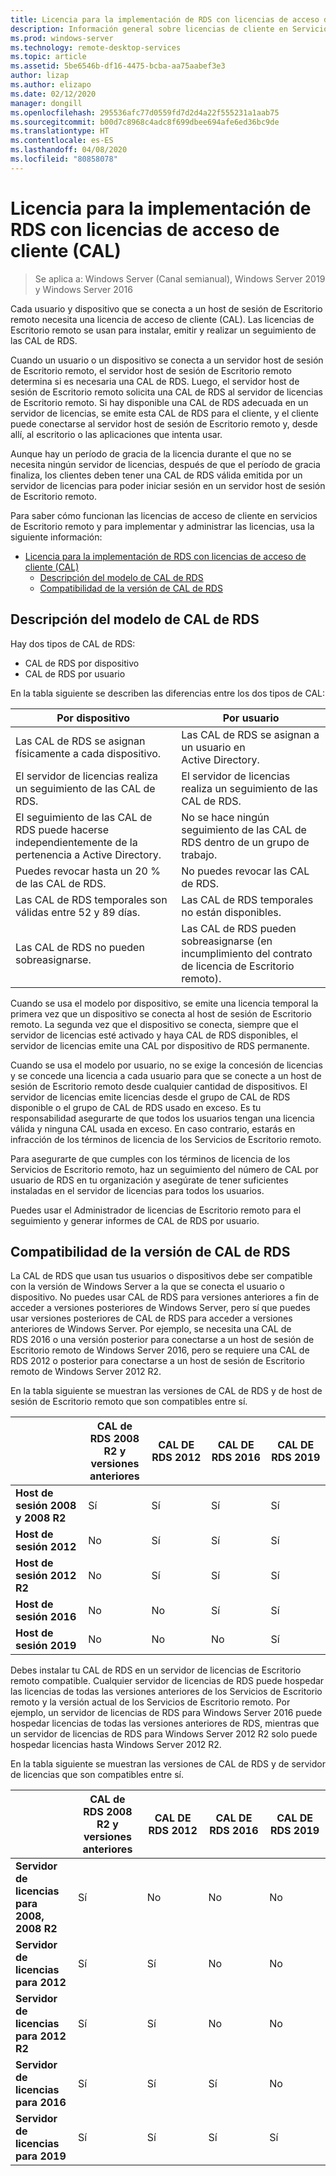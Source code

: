 ```yaml
---
title: Licencia para la implementación de RDS con licencias de acceso de cliente (CAL)
description: Información general sobre licencias de cliente en Servicios de Escritorio remoto.
ms.prod: windows-server
ms.technology: remote-desktop-services
ms.topic: article
ms.assetid: 5be6546b-df16-4475-bcba-aa75aabef3e3
author: lizap
ms.author: elizapo
ms.date: 02/12/2020
manager: dongill
ms.openlocfilehash: 295536afc77d0559fd7d2d4a22f555231a1aab75
ms.sourcegitcommit: b00d7c8968c4adc8f699dbee694afe6ed36bc9de
ms.translationtype: HT
ms.contentlocale: es-ES
ms.lasthandoff: 04/08/2020
ms.locfileid: "80858078"
---
```

# <a name="license-your-rds-deployment-with-client-access-licenses-cals"></a>Licencia para la implementación de RDS con licencias de acceso de cliente (CAL)

>Se aplica a: Windows Server (Canal semianual), Windows Server 2019 y Windows Server 2016

Cada usuario y dispositivo que se conecta a un host de sesión de Escritorio remoto necesita una licencia de acceso de cliente (CAL). Las licencias de Escritorio remoto se usan para instalar, emitir y realizar un seguimiento de las CAL de RDS.  

Cuando un usuario o un dispositivo se conecta a un servidor host de sesión de Escritorio remoto, el servidor host de sesión de Escritorio remoto determina si es necesaria una CAL de RDS. Luego, el servidor host de sesión de Escritorio remoto solicita una CAL de RDS al servidor de licencias de Escritorio remoto. Si hay disponible una CAL de RDS adecuada en un servidor de licencias, se emite esta CAL de RDS para el cliente, y el cliente puede conectarse al servidor host de sesión de Escritorio remoto y, desde allí, al escritorio o las aplicaciones que intenta usar.

Aunque hay un período de gracia de la licencia durante el que no se necesita ningún servidor de licencias, después de que el período de gracia finaliza, los clientes deben tener una CAL de RDS válida emitida por un servidor de licencias para poder iniciar sesión en un servidor host de sesión de Escritorio remoto.

Para saber cómo funcionan las licencias de acceso de cliente en servicios de Escritorio remoto y para implementar y administrar las licencias, usa la siguiente información:

- [Licencia para la implementación de RDS con licencias de acceso de cliente (CAL)](#license-your-rds-deployment-with-client-access-licenses-cals)
  - [Descripción del modelo de CAL de RDS](#understanding-the-rds-cal-model)
  - [Compatibilidad de la versión de CAL de RDS](#rds-cal-version-compatibility)

## <a name="understanding-the-rds-cal-model"></a>Descripción del modelo de CAL de RDS

Hay dos tipos de CAL de RDS:

- CAL de RDS por dispositivo
- CAL de RDS por usuario

En la tabla siguiente se describen las diferencias entre los dos tipos de CAL:

| Por dispositivo                                                     | Por usuario                                                                         |
|----------------------------------------------------------------|----------------------------------------------------------------------------------|
| Las CAL de RDS se asignan físicamente a cada dispositivo.                   | Las CAL de RDS se asignan a un usuario en Active Directory.                                 |
| El servidor de licencias realiza un seguimiento de las CAL de RDS.                        | El servidor de licencias realiza un seguimiento de las CAL de RDS.                                          |
| El seguimiento de las CAL de RDS puede hacerse independientemente de la pertenencia a Active Directory. | No se hace ningún seguimiento de las CAL de RDS dentro de un grupo de trabajo.                                       |
| Puedes revocar hasta un 20 % de las CAL de RDS.                              | No puedes revocar las CAL de RDS.                                                      |
| Las CAL de RDS temporales son válidas entre 52 y 89 días.                       | Las CAL de RDS temporales no están disponibles.                                                |
| Las CAL de RDS no pueden sobreasignarse.                                  | Las CAL de RDS pueden sobreasignarse (en incumplimiento del contrato de licencia de Escritorio remoto). |

Cuando se usa el modelo por dispositivo, se emite una licencia temporal la primera vez que un dispositivo se conecta al host de sesión de Escritorio remoto. La segunda vez que el dispositivo se conecta, siempre que el servidor de licencias esté activado y haya CAL de RDS disponibles, el servidor de licencias emite una CAL por dispositivo de RDS permanente.

Cuando se usa el modelo por usuario, no se exige la concesión de licencias y se concede una licencia a cada usuario para que se conecte a un host de sesión de Escritorio remoto desde cualquier cantidad de dispositivos. El servidor de licencias emite licencias desde el grupo de CAL de RDS disponible o el grupo de CAL de RDS usado en exceso. Es tu responsabilidad asegurarte de que todos los usuarios tengan una licencia válida y ninguna CAL usada en exceso. En caso contrario, estarás en infracción de los términos de licencia de los Servicios de Escritorio remoto.

Para asegurarte de que cumples con los términos de licencia de los Servicios de Escritorio remoto, haz un seguimiento del número de CAL por usuario de RDS en tu organización y asegúrate de tener suficientes instaladas en el servidor de licencias para todos los usuarios.

Puedes usar el Administrador de licencias de Escritorio remoto para el seguimiento y generar informes de CAL de RDS por usuario.

## <a name="rds-cal-version-compatibility"></a>Compatibilidad de la versión de CAL de RDS

La CAL de RDS que usan tus usuarios o dispositivos debe ser compatible con la versión de Windows Server a la que se conecta el usuario o dispositivo. No puedes usar CAL de RDS para versiones anteriores a fin de acceder a versiones posteriores de Windows Server, pero sí que puedes usar versiones posteriores de CAL de RDS para acceder a versiones anteriores de Windows Server. Por ejemplo, se necesita una CAL de RDS 2016 o una versión posterior para conectarse a un host de sesión de Escritorio remoto de Windows Server 2016, pero se requiere una CAL de RDS 2012 o posterior para conectarse a un host de sesión de Escritorio remoto de Windows Server 2012 R2.

En la tabla siguiente se muestran las versiones de CAL de RDS y de host de sesión de Escritorio remoto que son compatibles entre sí.

|                  | CAL de RDS 2008 R2 y versiones anteriores | CAL DE RDS 2012 | CAL DE RDS 2016 | CAL DE RDS 2019 |
|---------------------------------|--------|--------|--------|--------|
| **Host de sesión 2008 y 2008 R2** | Sí    | Sí    | Sí    | Sí     |
| **Host de sesión 2012**         | No     | Sí    | Sí    | Sí    |
| **Host de sesión 2012 R2**      | No     | Sí    | Sí    | Sí    |
| **Host de sesión 2016**         | No     | No     | Sí    | Sí    |
| **Host de sesión 2019**         | No     | No     | No     | Sí    |

Debes instalar tu CAL de RDS en un servidor de licencias de Escritorio remoto compatible. Cualquier servidor de licencias de RDS puede hospedar las licencias de todas las versiones anteriores de los Servicios de Escritorio remoto y la versión actual de los Servicios de Escritorio remoto. Por ejemplo, un servidor de licencias de RDS para Windows Server 2016 puede hospedar licencias de todas las versiones anteriores de RDS, mientras que un servidor de licencias de RDS para Windows Server 2012 R2 solo puede hospedar licencias hasta Windows Server 2012 R2.

En la tabla siguiente se muestran las versiones de CAL de RDS y de servidor de licencias que son compatibles entre sí.

|                  | CAL de RDS 2008 R2 y versiones anteriores | CAL DE RDS 2012 | CAL DE RDS 2016 | CAL DE RDS 2019 |
|---------------------------------|--------|--------|--------|--------|
| **Servidor de licencias para 2008, 2008 R2** | Sí    | No   | No   | No    |
| **Servidor de licencias para 2012**         | Sí     | Sí    | No   | No    |
| **Servidor de licencias para 2012 R2**      | Sí     | Sí    | No   | No    |
| **Servidor de licencias para 2016**         | Sí     | Sí    | Sí   | No    |
| **Servidor de licencias para 2019**         | Sí     | Sí    | Sí  | Sí   |
